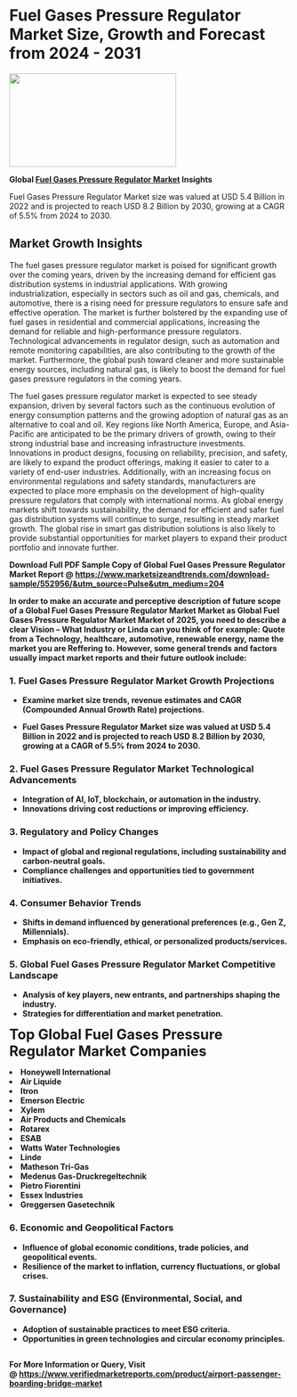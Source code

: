 <H1>Fuel Gases Pressure Regulator Market Size, Growth and Forecast from 2024 - 2031</H1><img class="aligncenter size-medium wp-image-584254" src="https://thirdeyenews.in/wp-content/uploads/2024/09/Global-Market-Research-300x168.jpeg" alt="" width="300" height="168" /><p><strong>Global&nbsp;<a href="https://www.marketsizeandtrends.com/download-sample/552956/&amp;utm_source=Pulse&amp;utm_medium=204">Fuel Gases Pressure Regulator Market</a> Insights</strong></p><p>Fuel Gases Pressure Regulator Market size was valued at USD 5.4 Billion in 2022 and is projected to reach USD 8.2 Billion by 2030, growing at a CAGR of 5.5% from 2024 to 2030.</p><p><h2>Market Growth Insights</h2> <p>The fuel gases pressure regulator market is poised for significant growth over the coming years, driven by the increasing demand for efficient gas distribution systems in industrial applications. With growing industrialization, especially in sectors such as oil and gas, chemicals, and automotive, there is a rising need for pressure regulators to ensure safe and effective operation. The market is further bolstered by the expanding use of fuel gases in residential and commercial applications, increasing the demand for reliable and high-performance pressure regulators. Technological advancements in regulator design, such as automation and remote monitoring capabilities, are also contributing to the growth of the market. Furthermore, the global push toward cleaner and more sustainable energy sources, including natural gas, is likely to boost the demand for fuel gases pressure regulators in the coming years.</p> <p><strong></strong></p> <p>The fuel gases pressure regulator market is expected to see steady expansion, driven by several factors such as the continuous evolution of energy consumption patterns and the growing adoption of natural gas as an alternative to coal and oil. Key regions like North America, Europe, and Asia-Pacific are anticipated to be the primary drivers of growth, owing to their strong industrial base and increasing infrastructure investments. Innovations in product designs, focusing on reliability, precision, and safety, are likely to expand the product offerings, making it easier to cater to a variety of end-user industries. Additionally, with an increasing focus on environmental regulations and safety standards, manufacturers are expected to place more emphasis on the development of high-quality pressure regulators that comply with international norms. As global energy markets shift towards sustainability, the demand for efficient and safer fuel gas distribution systems will continue to surge, resulting in steady market growth. The global rise in smart gas distribution solutions is also likely to provide substantial opportunities for market players to expand their product portfolio and innovate further.</p> <p><strong></p><p><span class=""><strong>Download Full PDF Sample Copy of Global Fuel Gases Pressure Regulator Market Report</strong> @ <a href="https://www.marketsizeandtrends.com/download-sample/552956/&amp;utm_source=Pulse&amp;utm_medium=204" target="_blank">https://www.marketsizeandtrends.com/download-sample/552956/&amp;utm_source=Pulse&amp;utm_medium=204</a></span></p><p>In order to make an accurate and perceptive description of future scope of a Global&nbsp;Fuel Gases Pressure Regulator Market Market as Global&nbsp;Fuel Gases Pressure Regulator Market Market of 2025, you need to describe a clear Vision &ndash; What Industry or Linda can you think of for example: Quote from a Technology, healthcare, automotive, renewable energy, name the market you are Reffering to. However, some general trends and factors usually impact market reports and their future outlook include:</p><h3>1.&nbsp;<strong>Fuel Gases Pressure Regulator Market Growth Projections</strong></h3><ul><li>Examine market size trends, revenue estimates and CAGR (Compounded Annual Growth Rate) projections.</li><li><p>Fuel Gases Pressure Regulator Market size was valued at USD 5.4 Billion in 2022 and is projected to reach USD 8.2 Billion by 2030, growing at a CAGR of 5.5% from 2024 to 2030.</p></li></ul><h3>2.&nbsp;<strong>Fuel Gases Pressure Regulator Market Technological Advancements</strong></h3><ul><li>Integration of AI, IoT, blockchain, or automation in the industry.</li><li>Innovations driving cost reductions or improving efficiency.</li></ul><h3>3.&nbsp;<strong>Regulatory and Policy Changes</strong></h3><ul><li>Impact of global and regional regulations, including sustainability and carbon-neutral goals.</li><li>Compliance challenges and opportunities tied to government initiatives.</li></ul><h3>4.&nbsp;<strong>Consumer Behavior Trends</strong></h3><ul><li>Shifts in demand influenced by generational preferences (e.g., Gen Z, Millennials).</li><li>Emphasis on eco-friendly, ethical, or personalized products/services.</li></ul><h3>5.&nbsp;<strong>Global Fuel Gases Pressure Regulator Market Competitive Landscape</strong></h3><ul><li>Analysis of key players, new entrants, and partnerships shaping the industry.</li><li>Strategies for differentiation and market penetration.</li></ul><p data-pm-slice="1 1 []"><span style="color: inherit; font-family: inherit; font-size: 25px;">Top Global Fuel Gases Pressure Regulator Market Companies</span></p><div class="" data-test-id=""><p><li>Honeywell International</li><li> Air Liquide</li><li> Itron</li><li> Emerson Electric</li><li> Xylem</li><li> Air Products and Chemicals</li><li> Rotarex</li><li> ESAB</li><li> Watts Water Technologies</li><li> Linde</li><li> Matheson Tri-Gas</li><li> Medenus Gas-Druckregeltechnik</li><li> Pietro Fiorentini</li><li> Essex Industries</li><li> Greggersen Gasetechnik</li></p></div><h3>6.&nbsp;<strong>Economic and Geopolitical Factors</strong></h3><ul><li>Influence of global economic conditions, trade policies, and geopolitical events.</li><li>Resilience of the market to inflation, currency fluctuations, or global crises.</li></ul><h3>7.&nbsp;<strong>Sustainability and ESG (Environmental, Social, and Governance)</strong></h3><ul><li>Adoption of sustainable practices to meet ESG criteria.</li><li>Opportunities in green technologies and circular economy principles.</li></ul><h2><strong style="font-size: 14px;">For More Information or Query, Visit @&nbsp;</strong><a style="background-color: #ffffff; font-size: 14px;" href="https://www.marketsizeandtrends.com/report/fuel-gases-pressure-regulator-market/" target="_blank">https://www.verifiedmarketreports.com/product/airport-passenger-boarding-bridge-market</a></h2>
